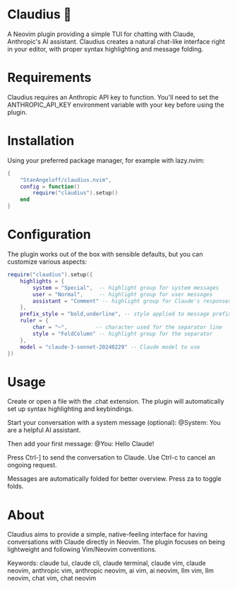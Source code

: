 # Claudius 🤖

A Neovim plugin providing a simple TUI for chatting with Claude, Anthropic's AI assistant. Claudius creates a natural chat-like interface right in your editor, with proper syntax highlighting and message folding.

# Requirements

Claudius requires an Anthropic API key to function. You'll need to set the ANTHROPIC_API_KEY environment variable with your key before using the plugin.

# Installation

Using your preferred package manager, for example with lazy.nvim:

```lua
{
    "StanAngeloff/claudius.nvim",
    config = function()
        require("claudius").setup()
    end
}
```

# Configuration

The plugin works out of the box with sensible defaults, but you can customize various aspects:

```lua
require("claudius").setup({
    highlights = {
        system = "Special",  -- highlight group for system messages
        user = "Normal",     -- highlight group for user messages
        assistant = "Comment" -- highlight group for Claude's responses
    },
    prefix_style = "bold,underline", -- style applied to message prefixes
    ruler = {
        char = "─",         -- character used for the separator line
        style = "FoldColumn" -- highlight group for the separator
    },
    model = "claude-3-sonnet-20240229" -- Claude model to use
})
```

# Usage

Create or open a file with the .chat extension. The plugin will automatically set up syntax highlighting and keybindings.

Start your conversation with a system message (optional):
@System: You are a helpful AI assistant.

Then add your first message:
@You: Hello Claude!

Press Ctrl-] to send the conversation to Claude. Use Ctrl-c to cancel an ongoing request.

Messages are automatically folded for better overview. Press za to toggle folds.

# About

Claudius aims to provide a simple, native-feeling interface for having conversations with Claude directly in Neovim. The plugin focuses on being lightweight and following Vim/Neovim conventions.

Keywords: claude tui, claude cli, claude terminal, claude vim, claude neovim, anthropic vim, anthropic neovim, ai vim, ai neovim, llm vim, llm neovim, chat vim, chat neovim
